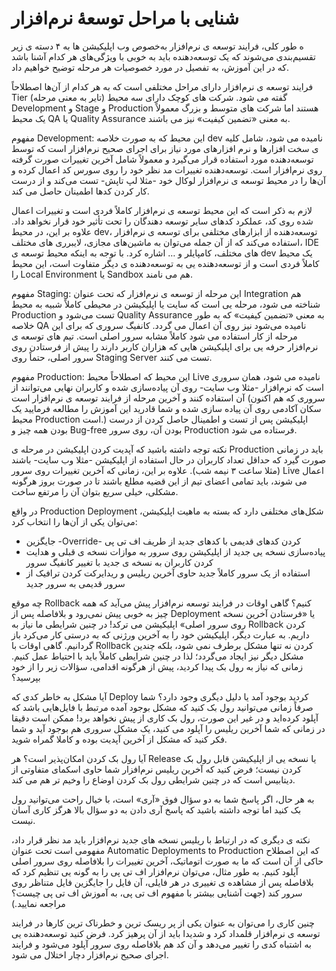 # شنایی با مراحل توسعهٔ نرم‌افزار

ه طور کلی، فرایند توسعه ی نرم‌افزار به‌خصوص وب اپلیکیشن ها به ۴ دسته ی زیر تقسیم‌بندی می‌شوند که یک توسعه‌دهنده باید به خوبی با ویژگی‌های هر کدام آشنا باشد که در این آموزش، به تفصیل در مورد خصوصیات هر مرحله توضیح خواهیم داد.

فرایند توسعه ی نرم‌افزار دارای مراحل مختلفی است که به هر کدام از آن‌ها اصطلاحاً Tier (تایر به معنی مرحله) گفته می شود. شرکت های کوچک دارای سه محیط Development و Stage و Production هستند اما شرکت های متوسط و بزرگ معمولاً یک محیط QA یا Quality Assurance به معنی «تضمین کیفیت» نیز می باشند.

مفهوم Development: این محیط که به صورت خلاصه dev نامیده می شود، شامل کلیه ی سخت افزارها و نرم افزارهای مورد نیاز برای اجرای صحیح نرم‌افزار است که توسط توسعه‌دهنده مورد استفاده قرار می‌گیرد و معمولاً شامل آخرین تغییرات صورت گرفته روی نرم‌افزار است. توسعه‌دهنده تغییرات مد نظر خود را روی سورس کد اعمال کرده و آن‌ها را در محیط توسعه ی نرم‌افزار لوکال خود -مثلا لپ تاپش- تست می‌کند و از درست کار کردن کدها اطمینان حاصل می کند.

لازم به ذکر است که این محیط توسعه ی نرم‌افزار کاملاً فردی است و تغییرات اعمال شده روی کد، عملکرد کدهای سایر توسعه دهندگان را تحت تأثیر خود قرار نخواهد داد. علاوه بر این، در محیط dev، توسعه‌دهنده از ابزارهای مختلفی برای توسعه ی نرم‌افزار استفاده می‌کند که از آن جمله می‌توان به ماشین‌های مجازی، لایبرری های مختلف، IDE های مختلف، کامپایلر و … اشاره کرد. با توجه به اینکه محیط توسعه ی dev یک محیط کاملاً فردی است و از توسعه‌دهنده یی به توسعه‌دهنده ی دیگر متفاوت است، این محیط را Local Environment یا Sandbox هم می نامند.

مفهوم Staging: این مرحله از توسعه ی نرم‌افزار که تحت عنوان Integration هم شناخته می شود، مرحله یی است که سایت یا اپلیکیشن در محیطی کاملاً شبیه به محیط Production تست می‌شود و Quality Assurance به معنی «تضمین کیفیت» که به طور خلاصه QA نامیده می‌شود نیز روی آن اعمال می گردد. کانفیگ سروری که برای این مرحله از کار استفاده می شود کاملاً مشابه سرور اصلی است. تیم های توسعه ی نرم‌افزار حرفه یی برای اپلیکیشن هایی که هزاران کاربر دارند را پیش از فرستادن روی سرور اصلی، حتماً روی Staging Server تست می کنند.

مفهوم Production: این محیط که اصطلاحاً محیط Live نامیده می شود، همان سروری است که نرم‌افزار -مثلا وب سایت- روی آن پیاده‌سازی شده و کاربران نهایی می‌توانند از آن استفاده کنند و آخرین مرحله از فرایند توسعه ی نرم‌افزار است (سروری که هم اکنون سکان آکادمی روی آن پیاده سازی شده و شما قادرید این آموزش را مطالعه فرمایید یک محیط Production است.) اپلیکیشن پس از تست و اطمینال حاصل کردن از درست بودن همه چیز و Bug-free بودن آن، روی سرور Production فرستاده می شود.

نکته توجه داشته باشید که آپدیت کردن اپلیکیشن در مرحله ی Production باید در زمانی صورت گیرد که حداقل تعداد کاربران در حال استفاده از اپلیکیشن -مثلا وب سایت- باشند (مثلا ساعت ۳ نیمه شب). علاوه بر این، زمانی که آخرین تغییرات روی سرور Live اعمال می شوند، باید تمامی اعضای تیم از این قضیه مطلع باشند تا در صورت بروز هرگونه مشکلی، خیلی سریع بتوان آن را مرتفع ساخت.

در واقع Production Deployment شکل‌های مختلفی دارد که بسته به ماهیت اپلیکیشن، می‌توان یکی از آن‌ها را انتخاب کرد:
- جایگزین -Override- کردن کدهای قدیمی با کدهای جدید از طریف اف تی پی
- پیاده‌سازی نسخه یی جدید از اپلیکیشن روی سرور به موازات نسخه ی قبلی و هدایت کردن کاربران به نسخه ی جدید با تغییر کانفیگ سرور
- استفاده از یک سرور کاملاً جدید حاوی آخرین ریلیس و ریدایرکت کردن ترافیک از سرور قدیمی به سرور جدید

چه موقع Rollback کنیم؟
گاهی اوقات در فرایند توسعه نرم‌افزار پیش می‌آید که همه چیز به خوبی پیش نمی‌رود و بلافاصله پس از Deployment یا «فرستادن آخرین نسخه روی سرور اصلی» اپلیکیشن می ترکد! در چنین شرایطی ما نیاز به Rollback کردن داریم. به عبارت دیگر، اپلیکیشن خود را به آخرین ورژنی که به درستی کار می‌کرد باز گردانیم. گاهی اوقات با Rollback کردن نه تنها مشکل برطرف نمی شود، بلکه چندین مشکل دیگر نیز ایجاد می‌گردد؛ لذا در چنین شرایطی کاملاً باید با احتیاط عمل کنیم. زمانی که نیاز به رول بک پیدا کردید، پیش از هرگونه اقدامی، سؤالات زیر را از خود بپرسید؟

آیا مشکل به خاطر کدی که Deploy کردید بوجود آمد یا دلیل دیگری وجود دارد؟ شما صرفاً زمانی می‌توانید رول بک کنید که مشکل بوجود آمده مرتبط با فایل‌هایی باشد که آپلود کرده‌اید و در غیر این صورت، رول بک کاری از پیش نخواهد برد! ممکن است دقیقا در زمانی که شما آخرین ریلیس را آپلود می کنید، یک مشکل سروری هم بوجود آید و شما فکر کنید که مشکل از آخرین آپدیت بوده و کاملا گمراه شوید.

آیا رول بک کردن امکان‌پذیر است؟ هر Release یا نسخه یی از اپلیکیشن قابل رول بک کردن نیست؛ فرض کنید که آخرین ریلیس نرم‌افزار شما حاوی اسکمای متفاوتی از دیتابیس است که در چنین شرایطی رول بک کردن اوضاع را وخیم تر هم می کند.

به هر حال، اگر پاسخ شما به دو سؤال فوق «آری» است، با خیال راحت می‌توانید رول بک کنید اما توجه داشته باشید که پاسخ آری دادن به دو سؤال بالا هرگز کاری آسان نیست.

نکته ی دیگری که در ارتباط با ریلیس نسخه های جدید نرم‌افزار باید مد نظر قرار داد، مفهومی است تحت عنوان Automatic Deployments to Production که این اصطلاح حاکی از آن است که ما به صورت اتوماتیک، آخرین تغییرات را بلافاصله روی سرور اصلی آپلود کنیم. به طور مثال، می‌توان نرم‌افزار اف تی پی را به گونه یی تنظیم کرد که بلافاصله پس از مشاهده ی تغییری در هر فایلی، آن فایل را جایگزین فایل متناظر روی سرور کند (جهت آشنایی بیشتر با مفهوم اف تی پی، به آموزش اف تی پی چیست؟ مراجعه نمایید.)

چنین کاری را می‌توان به عنوان یکی از پر ریسک ترین و خطرناک ترین کارها در فرایند توسعه ی نرم‌افزار قلمداد کرد و شدیدا باید از آن پرهیز کرد. فرض کنید توسعه‌دهنده یی به اشتباه کدی را تغییر می‌دهد و آن کد هم بلافاصله روی سرور آپلود می‌شود و فرایند اجرای صحیح نرم‌افزار دچار اختلال می شود.
